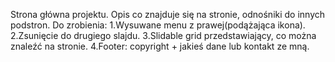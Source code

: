 Strona główna projektu.
Opis co znajduje się na stronie, odnośniki do innych podstron.
Do zrobienia:
1.Wysuwane menu z prawej(podążająca ikona).
2.Zsunięcie do drugiego slajdu.
3.Slidable grid przedstawiający, co można znaleźć na stronie.
4.Footer: copyright + jakieś dane lub kontakt ze mną.
